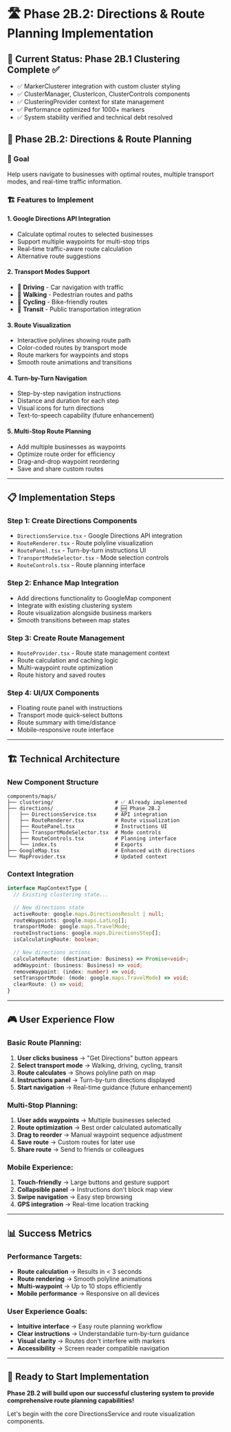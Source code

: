 # 🛣️ Phase 2B.2: Directions & Route Planning Implementation

## 🎯 Current Status: Phase 2B.1 Clustering Complete ✅
- ✅ MarkerClusterer integration with custom cluster styling
- ✅ ClusterManager, ClusterIcon, ClusterControls components
- ✅ ClusteringProvider context for state management  
- ✅ Performance optimized for 1000+ markers
- ✅ System stability verified and technical debt resolved

## 🚀 Phase 2B.2: Directions & Route Planning

### 🎯 Goal
Help users navigate to businesses with optimal routes, multiple transport modes, and real-time traffic information.

### 🏗️ Features to Implement

#### 1. **Google Directions API Integration**
- Calculate optimal routes to selected businesses
- Support multiple waypoints for multi-stop trips
- Real-time traffic-aware route calculation
- Alternative route suggestions

#### 2. **Transport Modes Support**
- 🚗 **Driving** - Car navigation with traffic
- 🚶 **Walking** - Pedestrian routes and paths
- 🚴 **Cycling** - Bike-friendly routes
- 🚌 **Transit** - Public transportation integration

#### 3. **Route Visualization**
- Interactive polylines showing route path
- Color-coded routes by transport mode
- Route markers for waypoints and stops
- Smooth route animations and transitions

#### 4. **Turn-by-Turn Navigation**
- Step-by-step navigation instructions
- Distance and duration for each step
- Visual icons for turn directions
- Text-to-speech capability (future enhancement)

#### 5. **Multi-Stop Route Planning**
- Add multiple businesses as waypoints
- Optimize route order for efficiency
- Drag-and-drop waypoint reordering
- Save and share custom routes

---

## 📋 Implementation Steps

### Step 1: Create Directions Components
- `DirectionsService.tsx` - Google Directions API integration
- `RouteRenderer.tsx` - Route polyline visualization
- `RoutePanel.tsx` - Turn-by-turn instructions UI
- `TransportModeSelector.tsx` - Mode selection controls
- `RouteControls.tsx` - Route planning interface

### Step 2: Enhance Map Integration
- Add directions functionality to GoogleMap component
- Integrate with existing clustering system
- Route visualization alongside business markers
- Smooth transitions between map states

### Step 3: Create Route Management
- `RouteProvider.tsx` - Route state management context
- Route calculation and caching logic
- Multi-waypoint route optimization
- Route history and saved routes

### Step 4: UI/UX Components
- Floating route panel with instructions
- Transport mode quick-select buttons
- Route summary with time/distance
- Mobile-responsive route interface

---

## 🏗️ Technical Architecture

### New Component Structure
```
components/maps/
├── clustering/                    # ✅ Already implemented
├── directions/                    # 🆕 Phase 2B.2
│   ├── DirectionsService.tsx      # API integration
│   ├── RouteRenderer.tsx          # Route visualization
│   ├── RoutePanel.tsx             # Instructions UI
│   ├── TransportModeSelector.tsx  # Mode controls
│   ├── RouteControls.tsx          # Planning interface
│   └── index.ts                   # Exports
├── GoogleMap.tsx                  # Enhanced with directions
└── MapProvider.tsx                # Updated context
```

### Context Integration
```typescript
interface MapContextType {
  // Existing clustering state...
  
  // New directions state
  activeRoute: google.maps.DirectionsResult | null;
  routeWaypoints: google.maps.LatLng[];
  transportMode: google.maps.TravelMode;
  routeInstructions: google.maps.DirectionsStep[];
  isCalculatingRoute: boolean;
  
  // New directions actions
  calculateRoute: (destination: Business) => Promise<void>;
  addWaypoint: (business: Business) => void;
  removeWaypoint: (index: number) => void;
  setTransportMode: (mode: google.maps.TravelMode) => void;
  clearRoute: () => void;
}
```

---

## 🎮 User Experience Flow

### Basic Route Planning:
1. **User clicks business** → "Get Directions" button appears
2. **Select transport mode** → Walking, driving, cycling, transit
3. **Route calculates** → Shows polyline path on map
4. **Instructions panel** → Turn-by-turn directions displayed
5. **Start navigation** → Real-time guidance (future enhancement)

### Multi-Stop Planning:
1. **User adds waypoints** → Multiple businesses selected
2. **Route optimization** → Best order calculated automatically
3. **Drag to reorder** → Manual waypoint sequence adjustment
4. **Save route** → Custom routes for later use
5. **Share route** → Send to friends or colleagues

### Mobile Experience:
1. **Touch-friendly** → Large buttons and gesture support
2. **Collapsible panel** → Instructions don't block map view
3. **Swipe navigation** → Easy step browsing
4. **GPS integration** → Real-time location tracking

---

## 📊 Success Metrics

### Performance Targets:
- **Route calculation** → Results in < 3 seconds
- **Route rendering** → Smooth polyline animations
- **Multi-waypoint** → Up to 10 stops efficiently
- **Mobile performance** → Responsive on all devices

### User Experience Goals:
- **Intuitive interface** → Easy route planning workflow
- **Clear instructions** → Understandable turn-by-turn guidance
- **Visual clarity** → Routes don't interfere with markers
- **Accessibility** → Screen reader compatible navigation

---

## 🚀 Ready to Start Implementation

**Phase 2B.2 will build upon our successful clustering system to provide comprehensive route planning capabilities!**

Let's begin with the core DirectionsService and route visualization components.